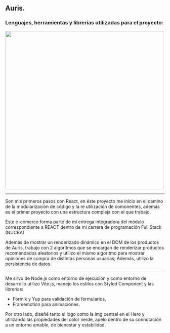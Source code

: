 
<h2 align="start">Auris.</h2> 

<h3 align="start">Lenguajes, herramientas y librerías utilizadas para el proyecto: </h3> 

<p align="start">
<img width="500px"  src="https://skillicons.dev/icons?i=html,js,react,vite,nodejs,styledcomponents,git,github,ps,perline=10"  />
</p>


<hr>

Son mis primeros pasos con React, en éste proyecto me inicio en el camino de la modularización de código y la re utilización de comonentes, además es el primer proyecto con una estructura compleja con el que trabajo. 

Éste e-comerce forma parte de mi entrega integradora del módulo correspondiente a REACT dentro de mi carrera de programación Full Stack (NUCBA)

Además de mostrar un renderizado dinámico en el DOM de los productos de Auris, trabajo con 2 algorítmos que se encargan de renderizar productos recomendados aleatorios y utilizo el mismo algoritmo para mostrar opiniones de compra de distintas personas usuarias; Además, utilizo la persistencia de datos.

<hr>

Me sirvo de Node.js como entorno de ejecución y como entorno de desarrollo utilizo Vite.js, manejo los estilos con Styled Component y las librerías: 
- Formik y Yup para validación de formularios,  
- Framemotion para animaciones. 

Por otro lado, diseñé tanto el logo como la img central en el Hero y utilizando las propiedades del color verde, apelo dentro de su connotación a un entorno amable, de bienestar y estabilidad. 


